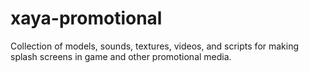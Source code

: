 # xaya-promotional
Collection of models, sounds, textures, videos, and scripts for making splash screens in game and other promotional media.
